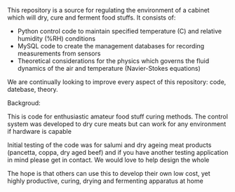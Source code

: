 This repository is a source for regulating the environment of a cabinet which will dry, cure and ferment food stuffs.
It consists of:

+ Python control code to maintain specified temperature (C) and relative humidity (%RH) conditions
+ MySQL code to create the management databases for recording measurements from sensors
+ Theoretical considerations for the physics which governs the fluid dynamics of the air and temperature (Navier-Stokes equations)

We are continually looking to improve every aspect of this repository: code, datebase, theory. 

Backgroud:

This is code for enthusiastic amateur food stuff curing methods. The control system was developed to dry cure meats but can work for any environment if hardware is capable

Initial testing of the code was for salumi and dry ageing meat products (pancetta, coppa, dry aged beef) and if you have another testing application in mind please get in contact. We would love to help design the whole 

The hope is that others can use this to develop their own low cost, yet highly productive, curing, drying and fermenting apparatus at home
 
